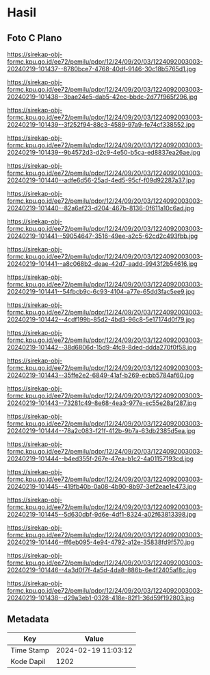 # Hasil

## Foto C Plano

https://sirekap-obj-formc.kpu.go.id/ee72/pemilu/pdpr/12/24/09/20/03/1224092003003-20240219-101437--8780bce7-4768-40df-9146-30c18b5765d1.jpg

https://sirekap-obj-formc.kpu.go.id/ee72/pemilu/pdpr/12/24/09/20/03/1224092003003-20240219-101438--3bae24e5-dab5-42ec-bbdc-2d77f965f296.jpg

https://sirekap-obj-formc.kpu.go.id/ee72/pemilu/pdpr/12/24/09/20/03/1224092003003-20240219-101439--3f252f94-88c3-4589-97a9-fe74cf338552.jpg

https://sirekap-obj-formc.kpu.go.id/ee72/pemilu/pdpr/12/24/09/20/03/1224092003003-20240219-101439--9b4572d3-d2c9-4e50-b5ca-ed8837ea26ae.jpg

https://sirekap-obj-formc.kpu.go.id/ee72/pemilu/pdpr/12/24/09/20/03/1224092003003-20240219-101440--adfe6d56-25ad-4ed5-95cf-f09d92287a37.jpg

https://sirekap-obj-formc.kpu.go.id/ee72/pemilu/pdpr/12/24/09/20/03/1224092003003-20240219-101440--82a6af23-d204-467b-8136-0f611a10c6ad.jpg

https://sirekap-obj-formc.kpu.go.id/ee72/pemilu/pdpr/12/24/09/20/03/1224092003003-20240219-101441--59054647-3516-49ee-a2c5-62cd2c493fbb.jpg

https://sirekap-obj-formc.kpu.go.id/ee72/pemilu/pdpr/12/24/09/20/03/1224092003003-20240219-101441--a8c068b2-deae-42d7-aadd-9943f2b54616.jpg

https://sirekap-obj-formc.kpu.go.id/ee72/pemilu/pdpr/12/24/09/20/03/1224092003003-20240219-101441--54fbcb9c-6c93-4104-a77e-65dd3fac5ee9.jpg

https://sirekap-obj-formc.kpu.go.id/ee72/pemilu/pdpr/12/24/09/20/03/1224092003003-20240219-101442--4cdf199b-85d2-4bd3-96c8-5e17174d0f79.jpg

https://sirekap-obj-formc.kpu.go.id/ee72/pemilu/pdpr/12/24/09/20/03/1224092003003-20240219-101442--38d6806d-15d9-4fc9-8ded-ddda270f0f58.jpg

https://sirekap-obj-formc.kpu.go.id/ee72/pemilu/pdpr/12/24/09/20/03/1224092003003-20240219-101443--35ffe2e2-6849-41af-b269-ecbb5784af60.jpg

https://sirekap-obj-formc.kpu.go.id/ee72/pemilu/pdpr/12/24/09/20/03/1224092003003-20240219-101443--73281c49-8e68-4ea3-977e-ec55e28af287.jpg

https://sirekap-obj-formc.kpu.go.id/ee72/pemilu/pdpr/12/24/09/20/03/1224092003003-20240219-101444--78a2c083-f21f-412b-9b7a-63db2385d5ea.jpg

https://sirekap-obj-formc.kpu.go.id/ee72/pemilu/pdpr/12/24/09/20/03/1224092003003-20240219-101444--b4ed355f-267e-47ea-b1c2-4a01157193cd.jpg

https://sirekap-obj-formc.kpu.go.id/ee72/pemilu/pdpr/12/24/09/20/03/1224092003003-20240219-101445--419fb40b-0a08-4b90-8b97-3ef2eae1e473.jpg

https://sirekap-obj-formc.kpu.go.id/ee72/pemilu/pdpr/12/24/09/20/03/1224092003003-20240219-101445--5d630dbf-9d6e-4df1-8324-a02f63813398.jpg

https://sirekap-obj-formc.kpu.go.id/ee72/pemilu/pdpr/12/24/09/20/03/1224092003003-20240219-101446--ff6eb095-4e94-4792-a12e-35838fd9f570.jpg

https://sirekap-obj-formc.kpu.go.id/ee72/pemilu/pdpr/12/24/09/20/03/1224092003003-20240219-101446--4a3d0f7f-4a5d-4da8-886b-6e4f2405af8c.jpg

https://sirekap-obj-formc.kpu.go.id/ee72/pemilu/pdpr/12/24/09/20/03/1224092003003-20240219-101438--d29a3eb1-0328-418e-82f1-36d59f192803.jpg


## Metadata

| Key        | Value               |
| ---------- | ------------------- |
| Time Stamp | 2024-02-19 11:03:12 |
| Kode Dapil | 1202                |



